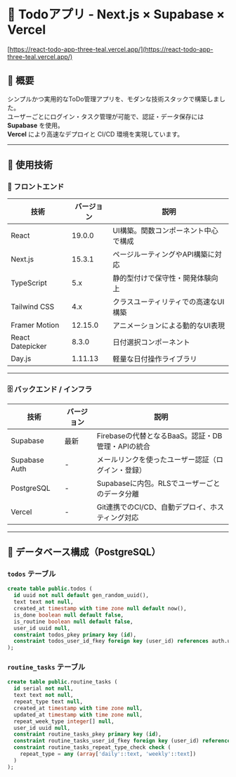 # 📝 Todoアプリ - Next.js × Supabase × Vercel

[https://react-todo-app-three-teal.vercel.app/](https://react-todo-app-three-teal.vercel.app/)

## 📌 概要
シンプルかつ実用的なToDo管理アプリを、モダンな技術スタックで構築しました。  
ユーザーごとにログイン・タスク管理が可能で、認証・データ保存には **Supabase** を使用。  
**Vercel** により高速なデプロイと CI/CD 環境を実現しています。

---

## 🧰 使用技術

### 🔧 フロントエンド

| 技術              | バージョン     | 説明                                         |
|-------------------|----------------|----------------------------------------------|
| React             | 19.0.0         | UI構築。関数コンポーネント中心で構成        |
| Next.js           | 15.3.1         | ページルーティングやAPI構築に対応            |
| TypeScript        | 5.x            | 静的型付けで保守性・開発体験向上             |
| Tailwind CSS      | 4.x            | クラスユーティリティでの高速なUI構築         |
| Framer Motion     | 12.15.0        | アニメーションによる動的なUI表現             |
| React Datepicker  | 8.3.0          | 日付選択コンポーネント                        |
| Day.js            | 1.11.13        | 軽量な日付操作ライブラリ                      |

---

### 🗄️ バックエンド / インフラ

| 技術            | バージョン | 説明                                                                       |
|-----------------|------------|----------------------------------------------------------------------------|
| Supabase        | 最新       | Firebaseの代替となるBaaS。認証・DB管理・APIの統合                         |
| Supabase Auth   | -          | メールリンクを使ったユーザー認証（ログイン・登録）                         |
| PostgreSQL      | -          | Supabaseに内包。RLSでユーザーごとのデータ分離                             |
| Vercel          | -          | Git連携でのCI/CD、自動デプロイ、ホスティング対応                          |

---

## 🧾 データベース構成（PostgreSQL）

### `todos` テーブル

```sql
create table public.todos (
  id uuid not null default gen_random_uuid(),
  text text not null,
  created_at timestamp with time zone null default now(),
  is_done boolean null default false,
  is_routine boolean null default false,
  user_id uuid null,
  constraint todos_pkey primary key (id),
  constraint todos_user_id_fkey foreign key (user_id) references auth.users(id) on delete cascade
);
```

### `routine_tasks` テーブル

```sql
create table public.routine_tasks (
  id serial not null,
  text text not null,
  repeat_type text null,
  created_at timestamp with time zone null,
  updated_at timestamp with time zone null,
  repeat_week_type integer[] null,
  user_id uuid null,
  constraint routine_tasks_pkey primary key (id),
  constraint routine_tasks_user_id_fkey foreign key (user_id) references auth.users(id),
  constraint routine_tasks_repeat_type_check check (
    repeat_type = any (array['daily'::text, 'weekly'::text])
  )
);
```
